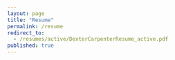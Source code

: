 ```yaml
---
layout: page
title: "Resume"
permalink: /resume
redirect_to:
  - /resumes/active/DexterCarpenterResume_active.pdf
published: true
---
```


